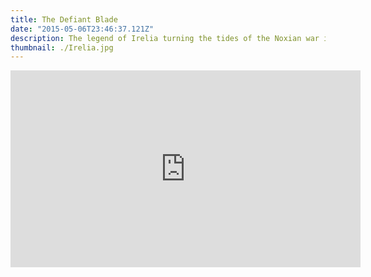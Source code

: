 ```yaml
---
title: The Defiant Blade
date: "2015-05-06T23:46:37.121Z"
description: The legend of Irelia turning the tides of the Noxian war is etched into the history of Ionia.
thumbnail: ./Irelia.jpg
---
```

<iframe width="560" height="315" src="https://www.youtube.com/embed/IPCnts6v_Pc?controls=0" title="YouTube video player" frameborder="0" allow="accelerometer; autoplay; clipboard-write; encrypted-media; gyroscope; picture-in-picture" allowfullscreen></iframe>